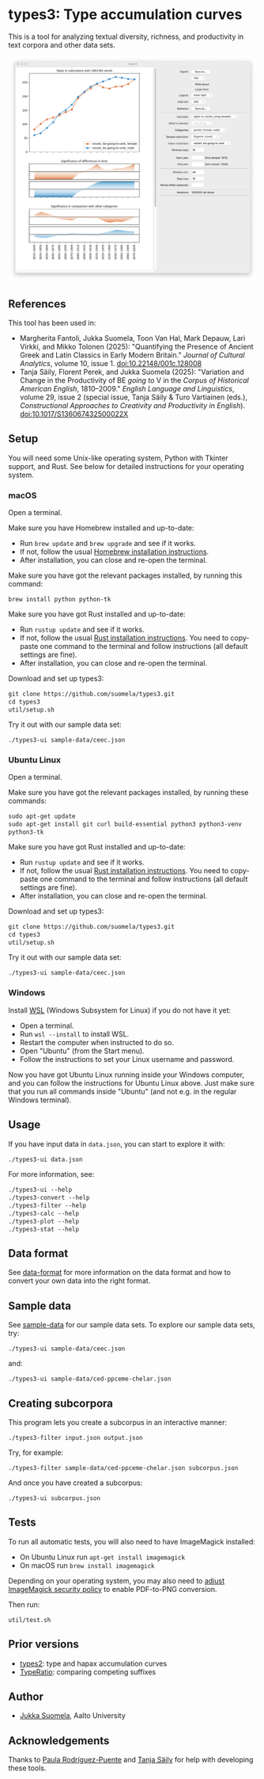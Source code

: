 # types3: Type accumulation curves

This is a tool for analyzing textual diversity, richness, and productivity in text corpora and other data sets.

![Screenshot: user interface](doc/types3.png)

## References

This tool has been used in:

- Margherita Fantoli, Jukka Suomela, Toon Van Hal, Mark Depauw, Lari Virkki, and Mikko Tolonen (2025): "Quantifying the Presence of Ancient Greek and Latin Classics in Early Modern Britain." *Journal of Cultural Analytics*, volume 10, issue 1. [doi:10.22148/001c.128008](https://doi.org/10.22148/001c.128008)
- Tanja Säily, Florent Perek, and Jukka Suomela (2025): "Variation and Change in the Productivity of BE *going to* V in the *Corpus of Historical American English*, 1810–2009." *English Language and Linguistics*, volume 29, issue 2 (special issue, Tanja Säily & Turo Vartiainen (eds.), *Constructional Approaches to Creativity and Productivity in English*). [doi:10.1017/S136067432500022X](https://doi.org/10.1017/S136067432500022X)

## Setup

You will need some Unix-like operating system, Python with Tkinter support, and Rust. See below for detailed instructions for your operating system.

### macOS

Open a terminal.

Make sure you have Homebrew installed and up-to-date:

- Run `brew update` and `brew upgrade` and see if it works.
- If not, follow the usual [Homebrew installation instructions](https://brew.sh).
- After installation, you can close and re-open the terminal.

Make sure you have got the relevant packages installed, by running this command:

    brew install python python-tk

Make sure you have got Rust installed and up-to-date:

- Run `rustup update` and see if it works.
- If not, follow the usual [Rust installation instructions](https://www.rust-lang.org/tools/install). You need to copy-paste one command to the terminal and follow instructions (all default settings are fine).
- After installation, you can close and re-open the terminal.

Download and set up types3:

    git clone https://github.com/suomela/types3.git
    cd types3
    util/setup.sh

Try it out with our sample data set:

    ./types3-ui sample-data/ceec.json

### Ubuntu Linux

Open a terminal.

Make sure you have got the relevant packages installed, by running these commands:

    sudo apt-get update
    sudo apt-get install git curl build-essential python3 python3-venv python3-tk

Make sure you have got Rust installed and up-to-date:

- Run `rustup update` and see if it works.
- If not, follow the usual [Rust installation instructions](https://www.rust-lang.org/tools/install). You need to copy-paste one command to the terminal and follow instructions (all default settings are fine).
- After installation, you can close and re-open the terminal.

Download and set up types3:

    git clone https://github.com/suomela/types3.git
    cd types3
    util/setup.sh

Try it out with our sample data set:

    ./types3-ui sample-data/ceec.json

### Windows

Install [WSL](https://learn.microsoft.com/en-us/windows/wsl/install) (Windows Subsystem for Linux) if you do not have it yet:

- Open a terminal.
- Run `wsl --install` to install WSL.
- Restart the computer when instructed to do so.
- Open "Ubuntu" (from the Start menu).
- Follow the instructions to set your Linux username and password.

Now you have got Ubuntu Linux running inside your Windows computer, and you can follow the instructions for Ubuntu Linux above. Just make sure that you run all commands inside "Ubuntu" (and not e.g. in the regular Windows terminal).

## Usage

If you have input data in `data.json`, you can start to explore it with:

    ./types3-ui data.json

For more information, see:

    ./types3-ui --help
    ./types3-convert --help
    ./types3-filter --help
    ./types3-calc --help
    ./types3-plot --help
    ./types3-stat --help

## Data format

See [data-format](data-format) for more information on the data format and how to convert your own data into the right format.

## Sample data

See [sample-data](sample-data) for our sample data sets. To explore our sample data sets, try:

    ./types3-ui sample-data/ceec.json

and:

    ./types3-ui sample-data/ced-ppceme-chelar.json

## Creating subcorpora

This program lets you create a subcorpus in an interactive manner:

    ./types3-filter input.json output.json

Try, for example:

    ./types3-filter sample-data/ced-ppceme-chelar.json subcorpus.json

And once you have created a subcorpus:

    ./types3-ui subcorpus.json

## Tests

To run all automatic tests, you will also need to have ImageMagick installed:

- On Ubuntu Linux run `apt-get install imagemagick`
- On macOS run `brew install imagemagick`

Depending on your operating system, you may also need to [adjust ImageMagick security policy](https://stackoverflow.com/questions/52998331/imagemagick-security-policy-pdf-blocking-conversion) to enable PDF-to-PNG conversion.

Then run:

    util/test.sh

## Prior versions

- [types2](https://github.com/suomela/types): type and hapax accumulation curves
- [TypeRatio](https://github.com/suomela/type-ratio): comparing competing suffixes

## Author

- [Jukka Suomela](https://jukkasuomela.fi/), Aalto University

## Acknowledgements

Thanks to [Paula Rodríguez-Puente](https://www.usc-vlcg.es/PRP.htm) and [Tanja Säily](https://tanjasaily.fi/) for help with developing these tools.
